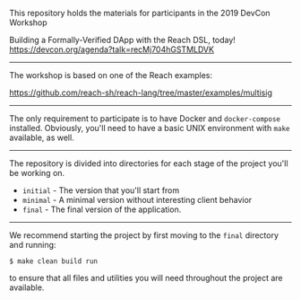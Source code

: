 This repository holds the materials for participants in the 2019
DevCon Workshop

Building a Formally-Verified DApp with the Reach DSL, today!
https://devcon.org/agenda?talk=recMj704hGSTMLDVK

---

The workshop is based on one of the Reach examples:

https://github.com/reach-sh/reach-lang/tree/master/examples/multisig

---

The only requirement to participate is to have Docker and
`docker-compose` installed. Obviously, you'll need to have a basic
UNIX environment with `make` available, as well.

---

The repository is divided into directories for each stage of the
project you'll be working on.

- `initial` - The version that you'll start from
- `minimal` - A minimal version without interesting client behavior
- `final` - The final version of the application.

---

We recommend starting the project by first moving to the `final`
directory and running:

```
$ make clean build run
```

to ensure that all files and utilities you will need throughout the
project are available.
